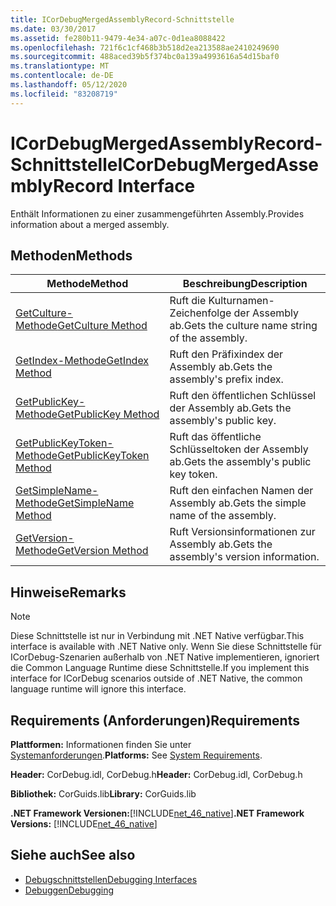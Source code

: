 ```yaml
---
title: ICorDebugMergedAssemblyRecord-Schnittstelle
ms.date: 03/30/2017
ms.assetid: fe280b11-9479-4e34-a07c-0d1ea8088422
ms.openlocfilehash: 721f6c1cf468b3b518d2ea213588ae2410249690
ms.sourcegitcommit: 488aced39b5f374bc0a139a4993616a54d15baf0
ms.translationtype: MT
ms.contentlocale: de-DE
ms.lasthandoff: 05/12/2020
ms.locfileid: "83208719"
---
```

# <a name="icordebugmergedassemblyrecord-interface"></a><span data-ttu-id="c8530-102">ICorDebugMergedAssemblyRecord-Schnittstelle</span><span class="sxs-lookup"><span data-stu-id="c8530-102">ICorDebugMergedAssemblyRecord Interface</span></span>
<span data-ttu-id="c8530-103">Enthält Informationen zu einer zusammengeführten Assembly.</span><span class="sxs-lookup"><span data-stu-id="c8530-103">Provides information about a merged assembly.</span></span>  
  
## <a name="methods"></a><span data-ttu-id="c8530-104">Methoden</span><span class="sxs-lookup"><span data-stu-id="c8530-104">Methods</span></span>  
  
|<span data-ttu-id="c8530-105">Methode</span><span class="sxs-lookup"><span data-stu-id="c8530-105">Method</span></span>|<span data-ttu-id="c8530-106">Beschreibung</span><span class="sxs-lookup"><span data-stu-id="c8530-106">Description</span></span>|  
|------------|-----------------|  
|[<span data-ttu-id="c8530-107">GetCulture-Methode</span><span class="sxs-lookup"><span data-stu-id="c8530-107">GetCulture Method</span></span>](icordebugmergedassemblyrecord-getculture-method.md)|<span data-ttu-id="c8530-108">Ruft die Kulturnamen-Zeichenfolge der Assembly ab.</span><span class="sxs-lookup"><span data-stu-id="c8530-108">Gets the culture name string of the assembly.</span></span>|  
|[<span data-ttu-id="c8530-109">GetIndex-Methode</span><span class="sxs-lookup"><span data-stu-id="c8530-109">GetIndex Method</span></span>](icordebugmergedassemblyrecord-getindex-method.md)|<span data-ttu-id="c8530-110">Ruft den Präfixindex der Assembly ab.</span><span class="sxs-lookup"><span data-stu-id="c8530-110">Gets the assembly's prefix index.</span></span>|  
|[<span data-ttu-id="c8530-111">GetPublicKey-Methode</span><span class="sxs-lookup"><span data-stu-id="c8530-111">GetPublicKey Method</span></span>](icordebugmergedassemblyrecord-getpublickey-method.md)|<span data-ttu-id="c8530-112">Ruft den öffentlichen Schlüssel der Assembly ab.</span><span class="sxs-lookup"><span data-stu-id="c8530-112">Gets the assembly's public key.</span></span>|  
|[<span data-ttu-id="c8530-113">GetPublicKeyToken-Methode</span><span class="sxs-lookup"><span data-stu-id="c8530-113">GetPublicKeyToken Method</span></span>](icordebugmergedassemblyrecord-getpublickeytoken-method.md)|<span data-ttu-id="c8530-114">Ruft das öffentliche Schlüsseltoken der Assembly ab.</span><span class="sxs-lookup"><span data-stu-id="c8530-114">Gets the assembly's public key token.</span></span>|  
|[<span data-ttu-id="c8530-115">GetSimpleName-Methode</span><span class="sxs-lookup"><span data-stu-id="c8530-115">GetSimpleName Method</span></span>](icordebugmergedassemblyrecord-getsimplename-method.md)|<span data-ttu-id="c8530-116">Ruft den einfachen Namen der Assembly ab.</span><span class="sxs-lookup"><span data-stu-id="c8530-116">Gets the simple name of the assembly.</span></span>|  
|[<span data-ttu-id="c8530-117">GetVersion-Methode</span><span class="sxs-lookup"><span data-stu-id="c8530-117">GetVersion Method</span></span>](icordebugmergedassemblyrecord-getversion-method.md)|<span data-ttu-id="c8530-118">Ruft Versionsinformationen zur Assembly ab.</span><span class="sxs-lookup"><span data-stu-id="c8530-118">Gets the assembly's version information.</span></span>|  
  
## <a name="remarks"></a><span data-ttu-id="c8530-119">Hinweise</span><span class="sxs-lookup"><span data-stu-id="c8530-119">Remarks</span></span>  
  
> [!NOTE]
> <span data-ttu-id="c8530-120">Diese Schnittstelle ist nur in Verbindung mit .NET Native verfügbar.</span><span class="sxs-lookup"><span data-stu-id="c8530-120">This interface is available with .NET Native only.</span></span> <span data-ttu-id="c8530-121">Wenn Sie diese Schnittstelle für ICorDebug-Szenarien außerhalb von .NET Native implementieren, ignoriert die Common Language Runtime diese Schnittstelle.</span><span class="sxs-lookup"><span data-stu-id="c8530-121">If you implement this interface for ICorDebug scenarios outside of .NET Native, the common language runtime will ignore this interface.</span></span>  
  
## <a name="requirements"></a><span data-ttu-id="c8530-122">Requirements (Anforderungen)</span><span class="sxs-lookup"><span data-stu-id="c8530-122">Requirements</span></span>  
 <span data-ttu-id="c8530-123">**Plattformen:** Informationen finden Sie unter [Systemanforderungen](../../get-started/system-requirements.md).</span><span class="sxs-lookup"><span data-stu-id="c8530-123">**Platforms:** See [System Requirements](../../get-started/system-requirements.md).</span></span>  
  
 <span data-ttu-id="c8530-124">**Header:** CorDebug.idl, CorDebug.h</span><span class="sxs-lookup"><span data-stu-id="c8530-124">**Header:** CorDebug.idl, CorDebug.h</span></span>  
  
 <span data-ttu-id="c8530-125">**Bibliothek:** CorGuids.lib</span><span class="sxs-lookup"><span data-stu-id="c8530-125">**Library:** CorGuids.lib</span></span>  
  
 <span data-ttu-id="c8530-126">**.NET Framework Versionen:**[!INCLUDE[net_46_native](../../../../includes/net-46-native-md.md)]</span><span class="sxs-lookup"><span data-stu-id="c8530-126">**.NET Framework Versions:** [!INCLUDE[net_46_native](../../../../includes/net-46-native-md.md)]</span></span>  
  
## <a name="see-also"></a><span data-ttu-id="c8530-127">Siehe auch</span><span class="sxs-lookup"><span data-stu-id="c8530-127">See also</span></span>

- [<span data-ttu-id="c8530-128">Debugschnittstellen</span><span class="sxs-lookup"><span data-stu-id="c8530-128">Debugging Interfaces</span></span>](debugging-interfaces.md)
- [<span data-ttu-id="c8530-129">Debuggen</span><span class="sxs-lookup"><span data-stu-id="c8530-129">Debugging</span></span>](index.md)
